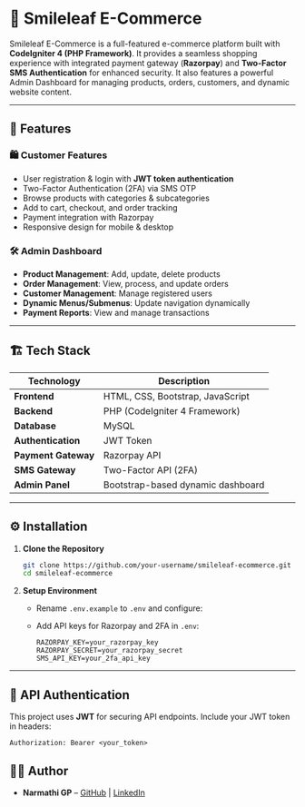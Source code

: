 # 🌿 Smileleaf E-Commerce

Smileleaf E-Commerce is a full-featured e-commerce platform built with **CodeIgniter 4 (PHP Framework)**. It provides a seamless shopping experience with integrated payment gateway (**Razorpay**) and **Two-Factor SMS Authentication** for enhanced security. It also features a powerful Admin Dashboard for managing products, orders, customers, and dynamic website content.

---

## 🚀 Features

### 🛍️ Customer Features
- User registration & login with **JWT token authentication**
- Two-Factor Authentication (2FA) via SMS OTP
- Browse products with categories & subcategories
- Add to cart, checkout, and order tracking
- Payment integration with Razorpay
- Responsive design for mobile & desktop

### 🛠️ Admin Dashboard
- **Product Management**: Add, update, delete products
- **Order Management**: View, process, and update orders
- **Customer Management**: Manage registered users
- **Dynamic Menus/Submenus**: Update navigation dynamically
- **Payment Reports**: View and manage transactions

---

## 🏗️ Tech Stack

| Technology         | Description                        |
|---------------------|------------------------------------|
| **Frontend**        | HTML, CSS, Bootstrap, JavaScript  |
| **Backend**         | PHP (CodeIgniter 4 Framework)     |
| **Database**        | MySQL                             |
| **Authentication**  | JWT Token                         |
| **Payment Gateway** | Razorpay API                      |
| **SMS Gateway**     | Two-Factor API (2FA)              |
| **Admin Panel**     | Bootstrap-based dynamic dashboard |

---

## ⚙️ Installation

1. **Clone the Repository**
   ```bash
   git clone https://github.com/your-username/smileleaf-ecommerce.git
   cd smileleaf-ecommerce
   ```

2. **Setup Environment**
   - Rename `.env.example` to `.env` and configure:
   
   - Add API keys for Razorpay and 2FA in `.env`:
     ```
     RAZORPAY_KEY=your_razorpay_key
     RAZORPAY_SECRET=your_razorpay_secret
     SMS_API_KEY=your_2fa_api_key
     ```

---

## 🔐 API Authentication

This project uses **JWT** for securing API endpoints. Include your JWT token in headers:

```
Authorization: Bearer <your_token>
```


## 👩‍💻 Author

- **Narmathi GP** – [GitHub](https://github.com/Narmathi) | [LinkedIn](https://www.linkedin.com/in/narmathi-gp-a888b31b1)
